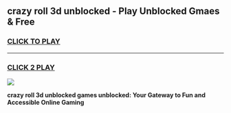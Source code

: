 
## crazy roll 3d unblocked - Play Unblocked Gmaes & Free
<h3>
<a href="https://news.freeplayer.one?title=crazy_roll_3d_unblocked&ref=23F">CLICK TO PLAY</a></h3>
<hr>

<h3>
<a href="https://news.freeplayer.one?title=crazy_roll_3d_unblocked&ref=23F">CLICK 2 PLAY</a>
  
</h3>

<a href="https://news.freeplayer.one?title=crazy_roll_3d_unblocked&ref=23F/"><img src="https://clearcache.store/games.png"></a>


**crazy roll 3d unblocked games unblocked: Your Gateway to Fun and Accessible Online Gaming**
